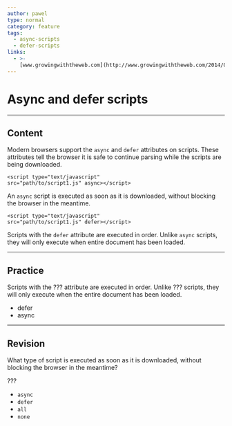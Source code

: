 ```yaml
---
author: pawel
type: normal
category: feature
tags:
  - async-scripts
  - defer-scripts
links:
  - >-
    [www.growingwiththeweb.com](http://www.growingwiththeweb.com/2014/02/async-vs-defer-attributes.html){website}
---
```


# Async and defer scripts


---

## Content

Modern browsers support the `async` and `defer` attributes on scripts. These attributes tell the browser it is safe to continue parsing while the scripts are being downloaded.

```plain-text
<script type="text/javascript"
src="path/to/script1.js" async></script>
```

An `async` script is executed as soon as it is downloaded, without blocking the browser in the meantime.

```plain-text
<script type="text/javascript"
src="path/to/script1.js" defer></script>
```

Scripts with the `defer` attribute are executed in order. Unlike `async` scripts, they will only execute when entire document has been loaded.


---

## Practice

Scripts with the ??? attribute are executed in order. Unlike ??? scripts, they will only execute when the entire document has been loaded.

* defer
* async


---

## Revision

What type of script is executed as soon as it is downloaded, without blocking the browser in the meantime?

???

* `async`
* `defer`
* `all`
* `none`
